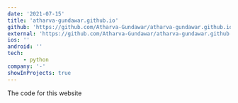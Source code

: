 ```yaml
---
date: '2021-07-15'
title: 'atharva-gundawar.github.io'
github: 'https://github.com/Atharva-Gundawar/atharva-gundawar.github.io'
external: 'https://github.com/Atharva-Gundawar/atharva-gundawar.github.io'
ios: ''
android: ''
tech: 
     - python
company: '-'
showInProjects: true
---
```


The code for this website